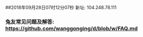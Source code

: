 ##2018年09月28日07时12分07秒 新址: 104.248.78.111
### 兔友常见问题及解答: https://github.com/wanggonging/d/blob/w/FAQ.md

